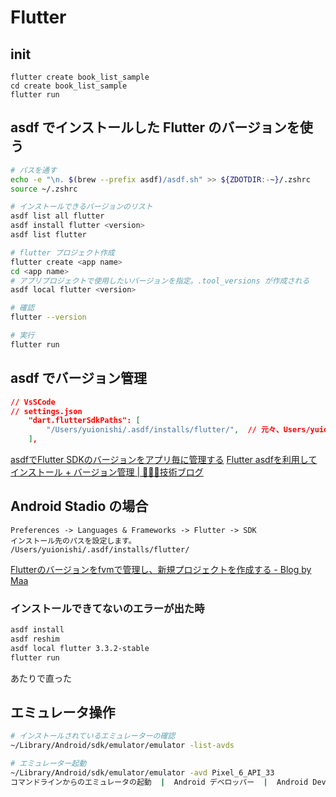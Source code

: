 # Flutter
## init
```
flutter create book_list_sample
cd create book_list_sample
flutter run
```

## asdf でインストールした Flutter のバージョンを使う
```sh
# パスを通す
echo -e "\n. $(brew --prefix asdf)/asdf.sh" >> ${ZDOTDIR:-~}/.zshrc
source ~/.zshrc

# インストールできるバージョンのリスト
asdf list all flutter
asdf install flutter <version>
asdf list flutter

# flutter プロジェクト作成
flutter create <app name>
cd <app name>
# アプリプロジェクトで使用したいバージョンを指定。.tool_versions が作成される
asdf local flutter <version>

# 確認
flutter --version

# 実行
flutter run
```

## asdf でバージョン管理
```json
// VsSCode
// settings.json
    "dart.flutterSdkPaths": [
        "/Users/yuionishi/.asdf/installs/flutter/",  // 元々、Users/yuionishi/development/flutter
    ],
```
[asdfでFlutter SDKのバージョンをアプリ毎に管理する](https://zenn.dev/riscait/articles/asdf-flutter)
[Flutter asdfを利用してインストール + バージョン管理 | 🧑🏼‍💻技術ブログ](https://developer.same-san.com/detail/flutter-install)


## Android Stadio の場合
```
Preferences -> Languages & Frameworks -> Flutter -> SDK
インストール先のパスを設定します。
/Users/yuionishi/.asdf/installs/flutter/
```
[Flutterのバージョンをfvmで管理し、新規プロジェクトを作成する - Blog by Maa](https://maa-desu.com/posts/fvm-flutter)


### インストールできてないのエラーが出た時
```bash
asdf install
asdf reshim
asdf local flutter 3.3.2-stable
flutter run
```
あたりで直った


## エミュレータ操作
```bash
# インストールされているエミュレーターの確認
~/Library/Android/sdk/emulator/emulator -list-avds

# エミュレーター起動
~/Library/Android/sdk/emulator/emulator -avd Pixel_6_API_33
コマンドラインからのエミュレータの起動  |  Android デベロッパー  |  Android Developers
```
